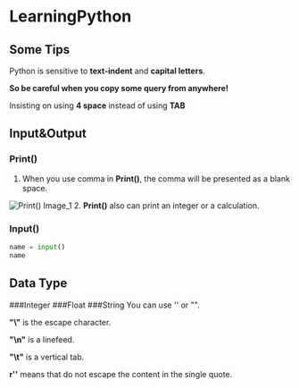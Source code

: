 # LearningPython

## Some Tips

Python is sensitive to __text-indent__ and __capital letters__.

__So be careful when you copy some query from anywhere!__

Insisting on using __4 space__ instead of using __TAB__


## Input&Output

### Print()

1. When you use comma in __Print()__, the comma will be presented as a blank space.

![Print() Image_1](LearningPython/image/l.png )
2. __Print()__ also can print an integer or a calculation.

### Input()

```Python
name = input()
name
```
## Data Type

###Integer
###Float
###String
You can use '' or "".

__"\\"__ is the escape character.

__"\\n"__ is a linefeed.

 __"\\t"__ is a vertical tab.

 __r''__ means that do not escape the content in the single quote.
